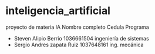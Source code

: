 # inteligencia_artificial
  proyecto de materia IA
  Nombre completo               Cedula       Programa 
 - Steven Alipio Berrio         1036661504   ingeniería de sistemas
 - Sergio Andres zapata Ruiz    1037648161   ing. mecánica
  
